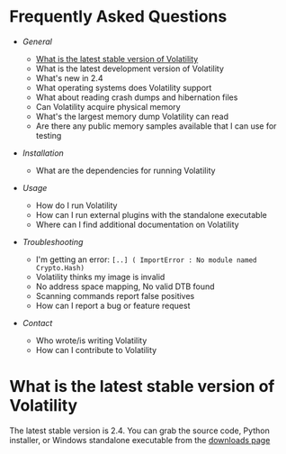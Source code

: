 # Frequently Asked Questions

- *General* 
    - [What is the latest stable version of Volatility](FAQ#What_is_the_latest_stable_version_of_Volatility)
    - What is the latest development version of Volatility
    - What's new in 2.4
    - What operating systems does Volatility support
    - What about reading crash dumps and hibernation files
    - Can Volatility acquire physical memory
    - What's the largest memory dump Volatility can read
    - Are there any public memory samples available that I can use for testing

- *Installation*
    - What are the dependencies for running Volatility

- *Usage*
    - How do I run Volatility
    - How can I run external plugins with the standalone executable
    - Where can I find additional documentation on Volatility

- *Troubleshooting*
    - I'm getting an error: `[..] ( ImportError : No module named Crypto.Hash)`
    - Volatility thinks my image is invalid
    - No address space mapping, No valid DTB found
    - Scanning commands report false positives
    - How can I report a bug or feature request

- *Contact*
    - Who wrote/is writing Volatility
    - How can I contribute to Volatility

# What is the latest stable version of Volatility

The latest stable version is 2.4. You can grab the source code, Python installer, or Windows standalone executable from the [downloads page](http://www.volatilityfoundation.org/#!releases/component_71401)
